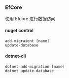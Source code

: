 ### EfCore <!-- {docsify-ignore-all} -->

使用 Efcore 进行数据访问

#### nuget control
    add-migraiont [name]
    update-database

#### dotnet-cli

    dotnet add-migration [name]
    dotnet update-database